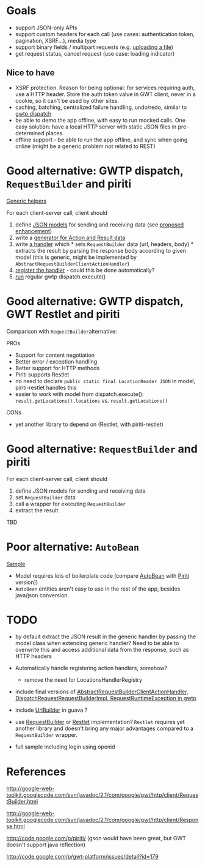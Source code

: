 # Goals #
  * support JSON-only APIs
  * support custom headers for each call (use cases: authentication token, pagination, XSRF...), media type
  * support binary fields / multipart requests (e.g. [uploading a file](http://twitpic.com/api.do))
  * get request status, cancel request (use case: loading indicator)

## Nice to have ##
  * XSRF protection. Reason for being optional: for services requiring auth, use a HTTP header. Store the auth token value in GWT client, never in a cookie, so it can't be used by other sites.
  * caching, batching, centralized failure handling, undo/redo,  similar to [gwtp dispatch](http://code.google.com/p/gwt-platform/wiki/GettingStartedDispatch)
  * be able to demo the app offline, with easy to run mocked calls. One easy solution: have a local HTTP server with static JSON files in pre-determined places.
  * offline support - be able to run the app offline, and sync when going online (might be a generic problem not related to REST)


# Good alternative: GWTP dispatch, `RequestBuilder` and piriti #

[Generic helpers](http://code.google.com/p/gwt-gae-book/source/browse/trunk/CultureShows/src/org/gwtgaebook/CultureShows/client/#client%2Fdispatch)



For each client-server call, client should
  1. define [JSON models](http://code.google.com/p/gwt-gae-book/source/browse/trunk/CultureShows/src/org/gwtgaebook/CultureShows/client/locations/#locations%2Fmodel) for sending and receiving data (see [proposed enhancement](http://code.google.com/p/piriti/issues/detail?id=22))
  1. write a [generator for Action and Result data](http://code.google.com/p/gwt-gae-book/source/browse/trunk/CultureShows/src/org/gwtgaebook/CultureShows/client/locations/dispatch/ReadLocations.java)
  1. write [a handler](http://code.google.com/p/gwt-gae-book/source/browse/trunk/CultureShows/src/org/gwtgaebook/CultureShows/client/locations/dispatch/ReadLocationsHandler.java) which
    * sets `RequestBuilder` data (url, headers, body)
    * extracts the result by parsing the response body according to given model (this is generic, might be implemented by `AbstractRequestBuilderClientActionHandler`)
  1. [register the handler](http://code.google.com/p/gwt-gae-book/source/browse/trunk/CultureShows/src/org/gwtgaebook/CultureShows/client/RESTHandlerRegistry.java) - could this be done automatically?
  1. [run](http://code.google.com/p/gwt-gae-book/source/browse/trunk/CultureShows/src/org/gwtgaebook/CultureShows/client/locations/LocationPresenter.java) regular gwtp dispatch.execute()


# Good alternative: GWTP dispatch, GWT Restlet and piriti #
Comparison with `RequestBuilder`alternative:

PROs
  * Support for content negotiation
  * Better error / exception handling
  * Better support for HTTP methods
  * Piriti supports Restlet
  * no need to declare `public static final LocationReader JSON` in model, piriti-restlet handles this
  * easier to work with model from dispatch.execute(): `result.getLocations().locations` vs. `result.getLocations()`

CONs
  * yet another library to depend on (Restlet, with piriti-restlet)




# Good alternative: `RequestBuilder` and piriti #


For each client-server call, client should
  1. define JSON models for sending and receiving data
  1. set `RequestBuilder` data
  1. call a wrapper for executing `RequestBuilder`
  1. extract the result

TBD

# Poor alternative: `AutoBean` #

[Sample](http://code.google.com/p/gwt-gae-book/source/detail?r=829)

  * Model requires lots of boilerplate code (compare [AutoBean](http://code.google.com/p/gwt-gae-book/source/browse/trunk/CultureShows/src/org/gwtgaebook/CultureShows/client/locations/LocationModel.java?spec=svn829&r=829) with [Piriti](http://code.google.com/p/gwt-gae-book/source/browse/trunk/CultureShows/src/org/gwtgaebook/CultureShows/client/locations/model/Location.java) version])
  * `AutoBean` entities aren't easy to use in the rest of the app, besides java/json conversion.


# TODO #
  * by default extract the JSON result in the generic handler by passing the model class when extending generic handler? Need to be able to overwrite this and access additional data from the response, such as HTTP headers

  * Automatically handle registering action handlers, somehow?
    * remove the need for LocationsHandlerRegistry

  * include final versions of [AbstractRequestBuilderClientActionHandler, DispatchRequestRequestBuilderImpl, RequestRuntimeException in gwtp](http://code.google.com/p/gwt-gae-book/source/browse/trunk/CultureShows/src/org/gwtgaebook/CultureShows/client/#client%2Fdispatch)

  * include [UrlBuilder](http://code.google.com/p/piriti/source/browse/trunk/restlet/src/main/java/name/pehl/piriti/restlet/client/UrlBuilder.java) in guava ?

  * use [RequestBuilder](http://code.google.com/p/gwt-platform/issues/detail?id=179) or [Restlet](http://code.google.com/p/tire-d8/source/browse/trunk/app/src/main/java/name/pehl/tire/client/dispatch/AbstractRestletClientActionHandler.java) implementation? `Restlet` requires yet another library and doesn't bring any major advantages compared to a `RequestBuilder` wrapper.

  * full sample including login using openid


# References #


http://google-web-toolkit.googlecode.com/svn/javadoc/2.1/com/google/gwt/http/client/RequestBuilder.html

http://google-web-toolkit.googlecode.com/svn/javadoc/2.1/com/google/gwt/http/client/Response.html

http://code.google.com/p/piriti/ (gson would have been great, but GWT doesn't support java reflection)

http://code.google.com/p/gwt-platform/issues/detail?id=179
